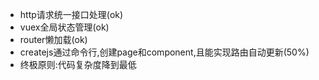 - http请求统一接口处理(ok)
- vuex全局状态管理(ok)
- router懒加载(ok)
- createjs通过命令行,创建page和component,且能实现路由自动更新(50%)
- 终极原则:代码复杂度降到最低
